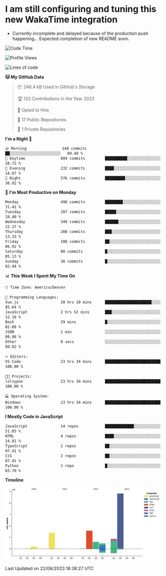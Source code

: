 # I am still configuring and tuning this new WakaTime integration
- Currently incomplete and delayed because of the production push happening... Expected completion of new README soon.
<!--START_SECTION:waka-->
![Code Time](http://img.shields.io/badge/Code%20Time-106%20hrs%2035%20mins-blue)

![Profile Views](http://img.shields.io/badge/Profile%20Views-41-blue)

![Lines of code](https://img.shields.io/badge/From%20Hello%20World%20I%27ve%20Written-10.0%20million%20lines%20of%20code-blue)

**🐱 My GitHub Data** 

> 📦 246.4 kB Used in GitHub's Storage 
 > 
> 🏆 133 Contributions in the Year 2023
 > 
> 💼 Opted to Hire
 > 
> 📜 17 Public Repositories 
 > 
> 🔑 1 Private Repositories 
 > 
**I'm a Night 🦉** 

```text
🌞 Morning                148 commits         ██░░░░░░░░░░░░░░░░░░░░░░░   09.49 % 
🌆 Daytime                604 commits         ██████████░░░░░░░░░░░░░░░   38.72 % 
🌃 Evening                232 commits         ████░░░░░░░░░░░░░░░░░░░░░   14.87 % 
🌙 Night                  576 commits         █████████░░░░░░░░░░░░░░░░   36.92 % 
```
📅 **I'm Most Productive on Monday** 

```text
Monday                   490 commits         ████████░░░░░░░░░░░░░░░░░   31.41 % 
Tuesday                  287 commits         █████░░░░░░░░░░░░░░░░░░░░   18.40 % 
Wednesday                349 commits         ██████░░░░░░░░░░░░░░░░░░░   22.37 % 
Thursday                 208 commits         ███░░░░░░░░░░░░░░░░░░░░░░   13.33 % 
Friday                   108 commits         ██░░░░░░░░░░░░░░░░░░░░░░░   06.92 % 
Saturday                 80 commits          █░░░░░░░░░░░░░░░░░░░░░░░░   05.13 % 
Sunday                   38 commits          █░░░░░░░░░░░░░░░░░░░░░░░░   02.44 % 
```


📊 **This Week I Spent My Time On** 

```text
🕑︎ Time Zone: America/Denver

💬 Programming Languages: 
Vue.js                   20 hrs 10 mins      █████████████████████░░░░   85.64 % 
JavaScript               2 hrs 52 mins       ███░░░░░░░░░░░░░░░░░░░░░░   12.18 % 
Bash                     29 mins             █░░░░░░░░░░░░░░░░░░░░░░░░   02.08 % 
JSON                     1 min               ░░░░░░░░░░░░░░░░░░░░░░░░░   00.08 % 
Other                    0 secs              ░░░░░░░░░░░░░░░░░░░░░░░░░   00.02 % 

🔥 Editors: 
VS Code                  23 hrs 34 mins      █████████████████████████   100.00 % 

🐱‍💻 Projects: 
lolsypoo                 23 hrs 34 mins      █████████████████████████   100.00 % 

💻 Operating System: 
Windows                  23 hrs 34 mins      █████████████████████████   100.00 % 
```

**I Mostly Code in JavaScript** 

```text
JavaScript               14 repos            █████████████░░░░░░░░░░░░   51.85 % 
HTML                     4 repos             ████░░░░░░░░░░░░░░░░░░░░░   14.81 % 
TypeScript               2 repos             ██░░░░░░░░░░░░░░░░░░░░░░░   07.41 % 
CSS                      2 repos             ██░░░░░░░░░░░░░░░░░░░░░░░   07.41 % 
Python                   1 repo              █░░░░░░░░░░░░░░░░░░░░░░░░   03.70 % 
```



**Timeline**

![Lines of Code chart](https://raw.githubusercontent.com/certifiedbice/certifiedbice/main/assets/bar_graph.png)


 Last Updated on 22/06/2023 18:38:27 UTC
<!--END_SECTION:waka-->
